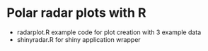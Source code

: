 # Polar radar plots with R
- radarplot.R example code for plot creation with 3 example data
- shinyradar.R for shiny application wrapper
